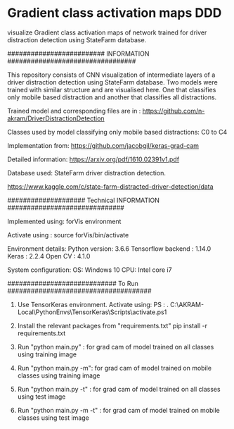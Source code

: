 #  Gradient class activation maps DDD

visualize Gradient class activation maps of network trained for driver distraction detection using StateFarm database. 



######################### INFORMATION #################################


This repository consists of CNN visualization of intermediate layers of a driver distraction detection using StateFarm database. Two models were trained with similar structure and are visualised here. One that classifies only mobile based distraction and another that classifies all distractions.

Trained model and corresponding files are in : https://github.com/n-akram/DriverDistractionDetection

Classes used by model classifying only mobile based distractions: C0 to C4

Implementation from: https://github.com/jacobgil/keras-grad-cam

Detailed information: https://arxiv.org/pdf/1610.02391v1.pdf


Database used: StateFarm driver distraction detection.

https://www.kaggle.com/c/state-farm-distracted-driver-detection/data


#################### Technical INFORMATION ##############################

Implemented using: forVis environment

Activate using : source forVis/bin/activate


Environment details:
Python version: 3.6.6
Tensorflow backend : 1.14.0
Keras : 2.2.4
Open CV : 4.1.0

System configuration:
OS: Windows 10
CPU: Intel core i7

############################ To Run #####################################

1. Use TensorKeras environment. Activate using: 
    PS : . C:\AKRAM-Local\PythonEnvs\TensorKeras\Scripts\activate.ps1

2. Install the relevant packages from "requirements.txt"
    pip install -r requirements.txt

3. Run "python main.py" : for grad cam of model trained on all classes using training image

5. Run "python main.py -m": for grad cam of model trained on mobile classes using training image

6. Run "python main.py -t" : for grad cam of model trained on all classes using test image

7. Run "python main.py -m -t" : for grad cam of model trained on mobile classes using test image